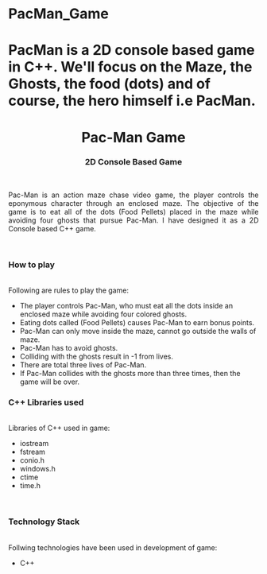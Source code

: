 # PacMan_Game
# PacMan is a 2D console based game in C++. We'll focus on the Maze, the Ghosts, the food (dots) and of course, the hero himself i.e PacMan.
<h1 align="center">
  Pac-Man Game
</h1>

<h3 align="center">
  2D Console Based Game
</h3>

<br>

<p align="justify">
Pac-Man is an action maze chase video game, the player controls the eponymous character through an enclosed maze. The objective of the game is to eat all of the dots (Food Pellets) placed in the maze while avoiding four ghosts that pursue Pac-Man.
I have designed it as a 2D Console based C++ game.  
</p>


<br>
<!-- ................................................................................................................................. -->

### How to play
<br>
Following are rules to play the game:

- The player controls Pac-Man, who must eat all the dots inside an enclosed maze while avoiding four colored ghosts. 
- Eating  dots called (Food Pellets) causes Pac-Man to earn bonus points.
- Pac-Man can only move inside the maze, cannot go outside the walls of maze.
- Pac-Man has to avoid ghosts.
- Colliding with the ghosts result in -1 from lives.
- There are total three lives of Pac-Man.
- If Pac-Man collides with the ghosts more than three times, then the game will be over.

### C++ Libraries used
<br>
Libraries of C++ used in game:

- iostream
- fstream
- conio.h
- windows.h
- ctime
- time.h

<br>
<!-- .................................... -->


### Technology Stack
<br>
Follwing technologies have been used in development of game:

- C++

<!-- .................................... -->

